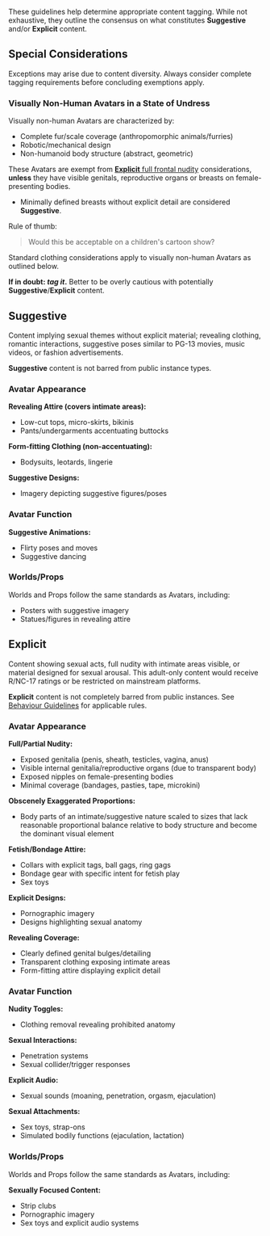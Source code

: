 These guidelines help determine appropriate content tagging. While not exhaustive, they outline the consensus on what constitutes **Suggestive** and/or **Explicit** content.

## Special Considerations

Exceptions may arise due to content diversity. Always consider complete tagging requirements before concluding exemptions apply.

### Visually Non-Human Avatars in a State of Undress

Visually non-human Avatars are characterized by:

- Complete fur/scale coverage (anthropomorphic animals/furries)
- Robotic/mechanical design
- Non-humanoid body structure (abstract, geometric)

These Avatars are exempt from [**Explicit** full frontal nudity](#avatar-appearance_1) considerations, **unless** they have visible genitals, reproductive organs or breasts on female-presenting bodies.

- Minimally defined breasts without explicit detail are considered **Suggestive**.

Rule of thumb: 
> Would this be acceptable on a children's cartoon show?

Standard clothing considerations apply to visually non-human Avatars as outlined below.

**If in doubt: _tag it_.** Better to be overly cautious with potentially **Suggestive**/**Explicit** content.

## Suggestive

Content implying sexual themes without explicit material; revealing clothing, romantic interactions, suggestive poses similar to PG-13 movies, music videos, or fashion advertisements.

**Suggestive** content is not barred from public instance types.

### Avatar Appearance

**Revealing Attire (covers intimate areas):**

- Low-cut tops, micro-skirts, bikinis
- Pants/undergarments accentuating buttocks

**Form-fitting Clothing (non-accentuating):**

- Bodysuits, leotards, lingerie

**Suggestive Designs:**

- Imagery depicting suggestive figures/poses

### Avatar Function

**Suggestive Animations:**

- Flirty poses and moves
- Suggestive dancing

### Worlds/Props

Worlds and Props follow the same standards as Avatars, including:

- Posters with suggestive imagery
- Statues/figures in revealing attire

## Explicit

Content showing sexual acts, full nudity with intimate areas visible, or material designed for sexual arousal. This adult-only content would receive R/NC-17 ratings or be restricted on mainstream platforms.

**Explicit** content is not completely barred from public instances. See [Behaviour Guidelines](behaviour_guidelines.md) for applicable rules.

### Avatar Appearance

**Full/Partial Nudity:**

- Exposed genitalia (penis, sheath, testicles, vagina, anus)
- Visible internal genitalia/reproductive organs (due to transparent body)
- Exposed nipples on female-presenting bodies
- Minimal coverage (bandages, pasties, tape, microkini)

**Obscenely Exaggerated Proportions:**

- Body parts of an intimate/suggestive nature scaled to sizes that lack reasonable proportional balance relative to body structure and become the dominant visual element

**Fetish/Bondage Attire:**

- Collars with explicit tags, ball gags, ring gags
- Bondage gear with specific intent for fetish play
- Sex toys

**Explicit Designs:**

- Pornographic imagery
- Designs highlighting sexual anatomy

**Revealing Coverage:**

- Clearly defined genital bulges/detailing
- Transparent clothing exposing intimate areas
- Form-fitting attire displaying explicit detail

### Avatar Function

**Nudity Toggles:**

- Clothing removal revealing prohibited anatomy

**Sexual Interactions:**

- Penetration systems
- Sexual collider/trigger responses

**Explicit Audio:**

- Sexual sounds (moaning, penetration, orgasm, ejaculation)

**Sexual Attachments:**

- Sex toys, strap-ons
- Simulated bodily functions (ejaculation, lactation)

### Worlds/Props

Worlds and Props follow the same standards as Avatars, including:

**Sexually Focused Content:**

- Strip clubs
- Pornographic imagery
- Sex toys and explicit audio systems
